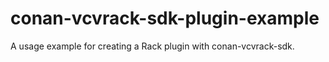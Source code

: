# conan-vcvrack-sdk-plugin-example
A usage example for creating a Rack plugin with conan-vcvrack-sdk.
